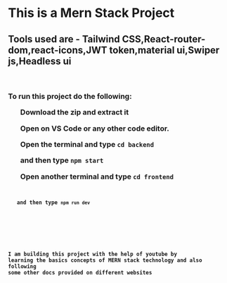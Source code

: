 <h1>This is a Mern Stack Project </h1>
<h2>Tools used are - Tailwind CSS,React-router-dom,react-icons,JWT token,material ui,Swiper js,Headless ui</h2>
<br>
<h3>To run this project do the following:
<ol>Download the zip and extract it</ol>
<ol>Open on VS Code or any other code editor.</ol>
<ol>Open the terminal and type <code>cd backend</code></ol>
<ol>and then type <code>npm start</code></ol>
<ol>Open another terminal and type <code>cd frontend<code></ol>
<ol>and then type <code>npm run dev</code></ol>
</h3>
<br>

<b><h3>I am building this project with the help of youtube by learning the basics concepts of MERN stack technology and also following some other docs provided on different websites</h3></b>
